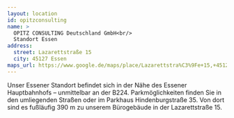 ```yaml
---
layout: location
id: opitzconsulting
name: >
  OPITZ CONSULTING Deutschland GmbH<br/>
  Standort Essen
address:
  street: Lazarettstraße 15
  city: 45127 Essen
maps_url: https://www.google.de/maps/place/Lazarettstra%C3%9Fe+15,+45127+Essen/@51.45265,7.000556,17z/data=!3m1!4b1!4m5!3m4!1s0x47b8c2c7770518d3:0x37a0838e607d8ae7!8m2!3d51.45265!4d7.00275?hl=de
---
```

Unser Essener Standort befindet sich in der Nähe des Essener Hauptbahnhofs – unmittelbar an der B224. Parkmöglichkeiten finden Sie in den umliegenden Straßen oder im Parkhaus Hindenburgstraße 35. Von dort sind es fußläufig 390 m zu unserem Bürogebäude in der Lazarettstraße 15.
